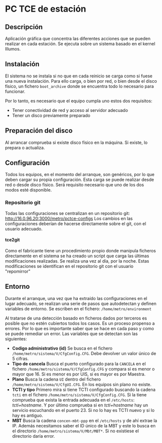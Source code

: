 # PC TCE de estación
## Descripción
Aplicación gráfica que concentra las diferentes acciones que se pueden realizar en cada estación. Se ejecuta sobre un sistema basado en el kernel Illumos.

## Instalación
El sistema no se instala si no que en cada reinicio se carga como si fuese una nueva instalación. Para ello carga, o bien por red, o bien desde el disco físico, un fichero `boot_archive` donde se encuentra todo lo necesario para funcionar.

Por lo tanto, es necesario que el equipo cumpla uno estos dos requisitos: 
* Tener conectividad de red y acceso al servidor adecuado
* Tener un disco previamente preparado

## Preparación del disco
Al arrancar comprueba si existe disco físico en la máquina. Si existe, lo prepara o actualiza.

## Configuración
Todos los equipos, en el momento del arranque, son genéricos, por lo que  deben cargar su propia configuración. Esta carga se puede realizar desde red o desde disco físico. Será requisito necesario que uno de los dos modos esté disponible.

### Repositorio git
Todas las configuraciones se centralizan en un repositorio git:
http://16.0.96.20:3000/metro/pctce-configs
Los cambios en las configuraciones deberían de hacerse directamente sobre el git, con el usuario adecuado. 

#### tce2git
Como el fabricante tiene un procedimiento propio donde manipula ficheros directamente en el sistema se ha creado un script que carga las últimas modificaciones realizadas. Se realiza una vez al día, por la noche. Estas modificaciones se identifican en el repositorio git con el usuario "repomirror"

## Entorno
Durante el arranque, una vez que ha extraído las configuraciones en el lugar adecuado, se realizan una serie de pasos que autodetectan y definen variables de entorno. Se escriben en el fichero: `/home/metro/environment`

Al tratarse de una detección basado en ficheros dados por terceros es posible que no estén cubiertos todos los casos. Es un proceso propenso a errores. Por lo que es importante saber que se hace en cada paso y como se puede remediar un error. Las variables que se detectan son las siguientes:
* **Codigo administrativo (id)**
 Se busca en el fichero `/home/metro/sistema/V/CfgConfig.CFG`. Debe devolver un valor único de 5 cifras.
* **Tipo de cancela**
 Busca el puerto configurado para la `CANCELA` en el fichero `/home/metro/sistema/V/CfgConfig.CFG` y compara si es menor o mayor que 16. Si es menor es por UIS, si es mayor es por Maestra.
* **Plano**
 Busca la cadena `UI` dentro del fichero `/home/metro/sistema/V/CfgUI.CFG`. En los equipos sin plano no existe.
* **TCTI y tipo**
 Primero mira si tiene TCTI configurado buscando la cadena `tcti` en el fichero `/home/metro/sistema/V/CfgConfig.CFG`. Si la tiene comprueba que exista la entrada adecuada en el `/etc/hosts`: *tcti+hostname*. Y por último comprueba si en *tcti+hostname* hay un servicio escuchando en el puerto 23. Si no lo hay es TCTI nuevo y si lo hay es antiguo.
* **MBT**
 Busca la cadena `concen-mbt-ppp` en el `/etc/hosts` y de ahí extrae la IP. Además necesitamos saber el ID único de la MBT y este lo busca en el directorio `/home/metro/sistema/V/Mbt/MBT*`. Si no existiese el directorio daría error.

